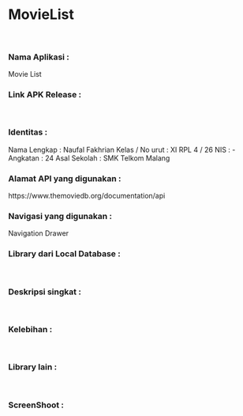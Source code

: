 # MovieList

<br>
<h3>Nama Aplikasi :  </h3>
Movie List
<br>
<h3>Link APK Release : </h3>

<br>
<h3>Identitas : </h3>
Nama Lengkap : Naufal Fakhrian
Kelas / No urut : XI RPL 4 / 26
NIS : -
Angkatan : 24
Asal Sekolah : SMK Telkom Malang
<br>
<h3>Alamat API yang digunakan : </h3>
https://www.themoviedb.org/documentation/api
<br>
<h3>Navigasi yang digunakan :</h3>
Navigation Drawer
<br>
<h3>Library dari Local Database :</h3>

<br>
<h3>Deskripsi singkat :</h3>

<br>
<h3>Kelebihan :</h3>

<br>
<h3>Library lain :</h3>

<br>
<h3>ScreenShoot :</h3>

<br>
